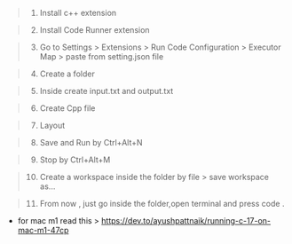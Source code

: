 >1. Install c++ extension

>2. Install Code Runner extension

>3. Go to Settings > Extensions > Run Code Configuration > Executor Map > paste from setting.json file

>4. Create a folder

>5. Inside create input.txt and output.txt

>6. Create Cpp file

>7. Layout

>8. Save and Run by Ctrl+Alt+N

>9. Stop by Ctrl+Alt+M

>10. Create a workspace inside the folder by  file > save workspace as...

>11. From now , just go inside the folder,open terminal and press code . 


* for mac m1 read this > https://dev.to/ayushpattnaik/running-c-17-on-mac-m1-47cp
